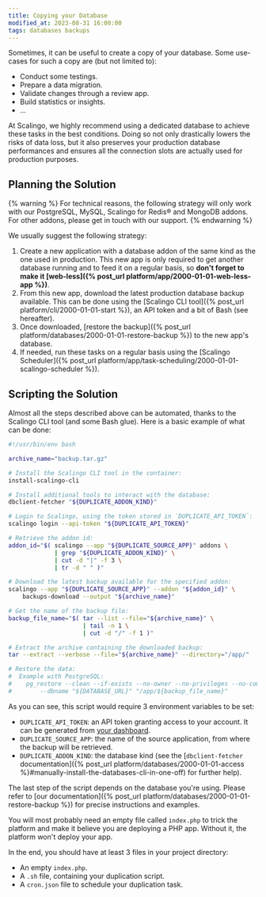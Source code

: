 ```yaml
---
title: Copying your Database
modified_at: 2023-08-31 16:00:00
tags: databases backups
---
```


Sometimes, it can be useful to create a copy of your database. Some use-cases
for such a copy are (but not limited to):

- Conduct some testings.
- Prepare a data migration.
- Validate changes through a review app.
- Build statistics or insights.
- ...

At Scalingo, we highly recommend using a dedicated database to achieve these
tasks in the best conditions. Doing so not only drastically lowers the risks of
data loss, but it also preserves your production database performances and
ensures all the connection slots are actually used for production purposes.

## Planning the Solution

{% warning %}
For technical reasons, the following strategy will only work with our
PostgreSQL, MySQL, Scalingo for Redis® and MongoDB addons. For other addons, please get in
touch with our support.
{% endwarning %}

We usually suggest the following strategy:

1. Create a new application with a database addon of the same kind as the one
   used in production. This new app is only required to get another database
   running and to feed it on a regular basis, so **don't forget to make it
   [web-less]({% post_url platform/app/2000-01-01-web-less-app %})**.
2. From this new app, download the latest production database backup available.
   This can be done using the [Scalingo CLI tool]({% post_url platform/cli/2000-01-01-start %}),
   an API token and a bit of Bash (see hereafter).
3. Once downloaded, [restore the backup]({% post_url platform/databases/2000-01-01-restore-backup %})
   to the new app's database.
4. If needed, run these tasks on a regular basis using the
   [Scalingo Scheduler]({% post_url platform/app/task-scheduling/2000-01-01-scalingo-scheduler %}).

## Scripting the Solution

Almost all the steps described above can be automated, thanks to the Scalingo
CLI tool (and some Bash glue). Here is a basic example of what can be done:

```bash
#!/usr/bin/env bash

archive_name="backup.tar.gz"

# Install the Scalingo CLI tool in the container:
install-scalingo-cli

# Install additional tools to interact with the database:
dbclient-fetcher "${DUPLICATE_ADDON_KIND}"

# Login to Scalingo, using the token stored in `DUPLICATE_API_TOKEN`:
scalingo login --api-token "${DUPLICATE_API_TOKEN}"

# Retrieve the addon id:
addon_id="$( scalingo --app "${DUPLICATE_SOURCE_APP}" addons \
             | grep "${DUPLICATE_ADDON_KIND}" \
             | cut -d "|" -f 3 \
             | tr -d " " )"

# Download the latest backup available for the specified addon:
scalingo --app "${DUPLICATE_SOURCE_APP}" --addon "${addon_id}" \
    backups-download --output "${archive_name}"

# Get the name of the backup file:
backup_file_name="$( tar --list --file="${archive_name}" \
                     | tail -n 1 \
                     | cut -d "/" -f 1 )"

# Extract the archive containing the downloaded backup:
tar --extract --verbose --file="${archive_name}" --directory="/app/"

# Restore the data:
#  Example with PostgreSQL:
#    pg_restore --clean --if-exists --no-owner --no-privileges --no-comments \
#        --dbname "${DATABASE_URL}" "/app/${backup_file_name}"
```

As you can see, this script would require 3 environment variables to be set:

- `DUPLICATE_API_TOKEN`: an API token granting access to your account. It can
  be generated from [your dashboard](https://dashboard.scalingo.com/account/tokens).
- `DUPLICATE_SOURCE_APP`: the name of the source application, from where the
  backup will be retrieved.
- `DUPLICATE_ADDON_KIND`: the database kind (see the [`dbclient-fetcher`
  documentation]({% post_url platform/databases/2000-01-01-access %}#manually-install-the-databases-cli-in-one-off)
  for further help).

The last step of the script depends on the database you're using. Please refer
to [our documentation]({% post_url platform/databases/2000-01-01-restore-backup %})
for precise instructions and examples.

You will most probably need an empty file called `index.php` to trick the
platform and make it believe you are deploying a PHP app. Without it, the
platform won't deploy your app.

In the end, you should have at least 3 files in your project directory:
- An empty `index.php`.
- A `.sh` file, containing your duplication script.
- A `cron.json` file to schedule your duplication task.
